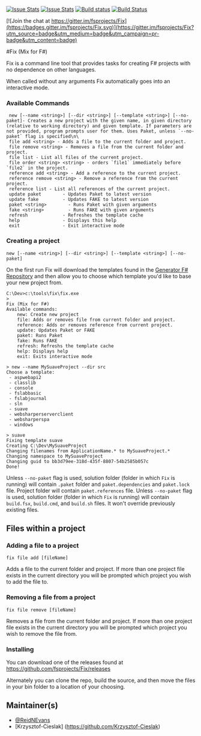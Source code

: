[![Issue Stats](http://issuestats.com/github/reidev275/Fix/badge/issue?style=flat-square)](http://issuestats.com/github/reidev275/Fix)
[![Issue Stats](http://issuestats.com/github/reidev275/Fix/badge/pr?style=flat-square)](http://issuestats.com/github/reidev275/Fix)
[![Build status](https://ci.appveyor.com/api/projects/status/abkhgg8skclwjngk?svg=true)](https://ci.appveyor.com/project/reidev275/fix-fnuet)
[![Build Status](https://travis-ci.org/fsprojects/Fix.svg?branch=master)](https://travis-ci.org/fsprojects/Fix)

[![Join the chat at https://gitter.im/fsprojects/Fix](https://badges.gitter.im/fsprojects/Fix.svg)](https://gitter.im/fsprojects/Fix?utm_source=badge&utm_medium=badge&utm_campaign=pr-badge&utm_content=badge)


#Fix (Mix for F#)

Fix is a command line tool that provides tasks for creating F# projects with no dependence on other languages.

When called without any arguments Fix automatically goes into an interactive mode.

### Available Commands

     new [--name <string>] [--dir <string>] [--template <string>] [--no-paket]- Creates a new project with the given name, in given directory (relative to working directory) and given template. If parameters are not provided, program prompts user for them. Uses Paket, unless `--no-paket` flag is specified\n\
     file add <string> - Adds a file to the current folder and project.
     file remove <string> - Removes a file from the current folder and project.
     file list - List all files of the current project.
	 file order <string> <string> - orders `file1` immediately before `file2` in the project.
     reference add <string> - Add a reference to the current project.
     reference remove <string> - Remove a reference from the current project.
     reference list - List all references of the current project.
     update paket        - Updates Paket to latest version
     update fake         - Updates FAKE to latest version
     paket <string>        - Runs Paket with given arguments
     fake <string>         - Runs FAKE with given arguments
     refresh             - Refreshes the template cache
     help                - Displays this help
     exit                - Exit interactive mode

### Creating a project

    new [--name <string>] [--dir <string>] [--template <string>] [--no-paket]

On the first run Fix will download the templates found in the [Generator F# Repository](https://github.com/fsprojects/generator-fsharp) and then allow you to choose which template you'd like to base your new project from.

	C:\Dev>c:\tools\fix\fix.exe
	>
	Fix (Mix for F#)
	Available commands:
        new: Create new project
        file: Adds or removes file from current folder and project.
        reference: Adds or removes reference from current project.
        update: Updates Paket or FAKE
        paket: Runs Paket
        fake: Runs FAKE
        refresh: Refreshs the template cache
        help: Displays help
        exit: Exits interactive mode

	> new --name MySuaveProject --dir src
	Choose a template:
	 - aspwebapi2
	 - classlib
	 - console
	 - fslabbasic
	 - fslabjournal
	 - sln
	 - suave
	 - websharperserverclient
	 - websharperspa
	 - windows

	> suave
	Fixing template suave
	Creating C:\Dev\MySuaveProject
	Changing filenames from ApplicationName.* to MySuaveProject.*
	Changing namespace to MySuaveProject
	Changing guid to bb3d79ee-318d-435f-8807-54b2585b057c
	Done!

Unless `--no-paket` flag is used, solution folder (folder in which `Fix` is running) will contain `.paket` folder and `paket.dependencies` and `paket.lock` file. Project folder will contain `paket.references` file.
Unless `--no-paket` flag is used, solution folder (folder in which `Fix` is running) will contain `build.fsx`, `build.cmd`, and `build.sh` files. It won't override previously existing files.

## Files within a project

### Adding a file to a project

	fix file add [fileName]

Adds a file to the current folder and project.  If more than one project file exists in the current directory you will be prompted which project you wish to add the file to.

### Removing a file from a project

	fix file remove [fileName]

Removes a file from the current folder and project.  If more than one project file exists in the current directory you will be prompted which project you wish to remove the file from.

### Installing

You can download one of the releases found at https://github.com/fsprojects/Fix/releases

Alternately you can clone the repo, build the source, and then move the files in your bin folder to a location of your choosing.

## Maintainer(s)

- [@ReidNEvans](https://twitter.com/reidNEvans)
- [Krzysztof-Cieslak] (https://github.com/Krzysztof-Cieslak)
